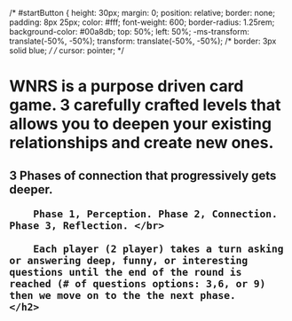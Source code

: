 
/* #startButton {
  height: 30px;
  margin: 0;
  position: relative;
  border: none;
  padding: 8px 25px;
  color: #fff;
  font-weight: 600;
  border-radius: 1.25rem;
  background-color: #00a8db;
  top: 50%;
  left: 50%;
  -ms-transform: translate(-50%, -50%);
  transform: translate(-50%, -50%);
  /* border: 3px solid blue; */ 
  /* cursor: pointer; */


<section class = "container"></section>
    <div class = "allText">
    <h1 class = "description"> WNRS is a purpose driven card game. 3 carefully crafted levels that 
    allows you to deepen your existing relationships and create new ones. </h1>
    <h2 class = "instructions">3 Phases of connection that progressively gets deeper. </br>

        Phase 1, Perception. Phase 2, Connection. Phase 3, Reflection. </br> 
        
        Each player (2 player) takes a turn asking or answering deep, funny, or interesting questions until the end of the round is reached (# of questions options: 3,6, or 9) then we move on to the the next phase.      
    </h2>